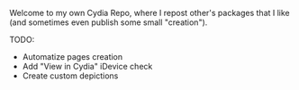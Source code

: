 Welcome to my own Cydia Repo, where I repost other's packages that I like (and sometimes even publish some small "creation").

TODO:

- Automatize pages creation
- Add "View in Cydia" iDevice check
- Create custom depictions
